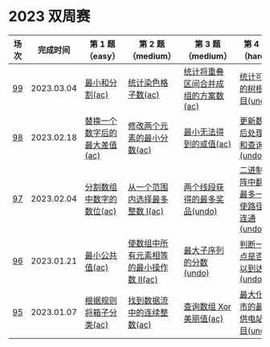 # 2023 双周赛

**场次**|**完成时间**|**第 1 题（easy）**|**第 2 题（medium）**|**第 3 题（medium）**|**第 4 题（hard）**
--------|------------|-----------|-----------|-----------|-----------
[99](./第%2099%20场双周赛)|2023.03.04|[最小和分割(ac)](./第%2099%20场双周赛/6311.%20最小和分割)|[统计染色格子数(ac)](./第%2099%20场双周赛/6312.%20统计染色格子数)|[统计将重叠区间合并成组的方案数(ac)](./第%2099%20场双周赛/6313.%20统计将重叠区间合并成组的方案数)|[统计可能的树根数目(undo)](./第%2099%20场双周赛/6314.%20统计可能的树根数目)
[98](./第%2098%20场双周赛)|2023.02.18|[替换一个数字后的最大差值(ac)](./第%2098%20场双周赛/6359.%20替换一个数字后的最大差值)|[修改两个元素的最小分数(ac)](./第%2098%20场双周赛/6360.%20修改两个元素的最小分数)|[最小无法得到的或值(ac)](./第%2098%20场双周赛/6361.%20最小无法得到的或值)|[更新数组后处理求和查询(undo)](./第%2098%20场双周赛/6362.%20更新数组后处理求和查询)
[97](./第%2097%20场双周赛)|2023.02.04|[分割数组中数字的数位(ac)](./第%2097%20场双周赛/6303.%20分割数组中数字的数位)|[从一个范围内选择最多整数 I(ac)](./第%2097%20场双周赛/6304.%20从一个范围内选择最多整数%20I)|[两个线段获得的最多奖品(undo)](./第%2097%20场双周赛/6305.%20两个线段获得的最多奖品)|[二进制矩阵中翻转最多一次使路径不连通(undo)](./第%2097%20场双周赛/6306.%20二进制矩阵中翻转最多一次使路径不连通)
[96](./第%2096%20场双周赛)|2023.01.21|[最小公共值(ac)](./第%2096%20场双周赛/6300.%20最小公共值)|[使数组中所有元素相等的最小操作数 II(ac)](./第%2096%20场双周赛/6301.%20使数组中所有元素相等的最小操作数%20II)|[最大子序列的分数(undo)](./第%2096%20场双周赛/6302.%20最大子序列的分数)|[判断一个点是否可以到达(undo)](./第%2096%20场双周赛/6303.%20判断一个点是否可以到达)
[95](./第%2095%20场双周赛)|2023.01.07|[根据规则将箱子分类(ac)](./第%2095%20场双周赛/6287.%20根据规则将箱子分类)|[找到数据流中的连续整数(ac)](./第%2095%20场双周赛/6288.%20找到数据流中的连续整数)|[查询数组 Xor 美丽值(ac)](./第%2095%20场双周赛/6289.%20查询数组%20Xor%20美丽值)|[最大化城市的最小供电站数目(undo)](./第%2095%20场双周赛/6290.%20最大化城市的最小供电站数目)
